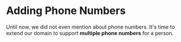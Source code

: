 # Adding Phone Numbers

Until now, we did not even mention about phone numbers. It's time to
extend our domain to support **multiple phone numbers** for a person.